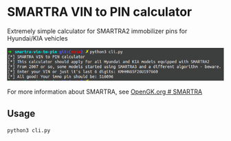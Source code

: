 # SMARTRA VIN to PIN calculator

Extremely simple calculator for SMARTRA2 immobilizer pins for Hyundai/KIA vehicles

![Example of usage](example.png)

For more information about SMARTRA, see [OpenGK.org # SMARTRA](https://opengk.org/index.php?title=SMARTRA)

## Usage 

```python3 cli.py```


